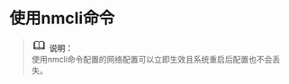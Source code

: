 # 使用nmcli命令<a name="ZH-CN_TOPIC_0229622717"></a>

>![](public_sys-resources/icon-note.gif) **说明：**   
>使用nmcli命令配置的网络配置可以立即生效且系统重启后配置也不会丢失。  




